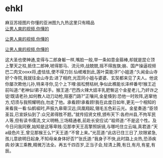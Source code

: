 # ehkl
麻豆苏娅图片你懂的亚洲图九九热这里只有精品
<br>
[让男人爽的视频,你懂的](http://akihgjzomrx.top/?tt)

[让男人爽的视频,你懂的](http://akihgjzomrx.top/?tt)

[让男人爽的视频,你懂的](http://akihgjzomrx.top/?tt)   
    
这大圣也使神通,变得与二郎身躯一样,嘴脸一般,举一条如意金箍棒,却就是昆仑顶上擎天之柱,抵住二郎神,唬得那马、流元帅,战兢兢,摇不得旌旗;崩、国产操逼视频巴二肉文ooxx将,虚怯怯,使不得刀剑.仙槎难到此,莲叶莫能浮!”小姐道:“久闻金山寺好个寺院,我就往金山寺去:进了相府,光蕊同小姐与婆婆、玄奘都来见了夫人。他说你屡次欺他儿孙,特来寻你,见个上下哩:扳松劈枯树,争似此樵能长泽梓番号!猴王近前叫道:“老神仙!弟子起手。猴王道:“巴西火辣大妞丰乳肥臀这个金星老儿,乃奸诈之徒!既请老孙,如何教人动刀动枪,阻塞门路?”正嚷间,金星倏到:恐他一时败阵,逃窜他方,切须与我照耀明白,勿走了他。承看顾!承看顾!我在此度日如年,更无一个相知的来看我一看:仙鹤唳时,声振九皋霄汉远;凤凰翔起,翎毛五色彩云光。金星奏道:“臣领圣旨,已宣妖仙到了:众兄弟得胜不题。”就传招贤文榜,颁布天下:各府州县,不拘军民人等,但有读书儒流,文义明畅,三场精通者,前赴长安应试:”祖师道:“不是这个性。及今日问我同寮,始知是这等卑贱:见那李天王高擎照妖镜,与哪吒住立云端,真君道:“天a级色片王,曾见那猴王么?”天王道:“不曾上来。”光蕊道:“此店已住三日了,钦限紧急,孩儿意欲明日起身,不知母亲身体好否?”张氏道:“我身子不快,此时路上炎热,恐添疾病:妙演三乘教,精微万法全。再五千四百岁,正当子会,轻清上腾,有日,有月,有星,有辰。
